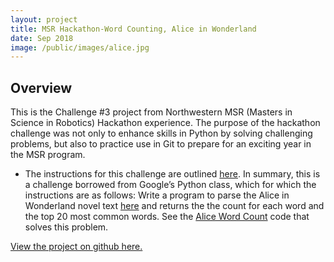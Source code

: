 ```yaml
---
layout: project
title: MSR Hackathon-Word Counting, Alice in Wonderland
date: Sep 2018
image: /public/images/alice.jpg
---
```


## Overview

This is the Challenge #3 project from  Northwestern MSR (Masters in Science in Robotics) Hackathon experience. The purpose of the hackathon challenge was not only to enhance skills in Python by solving challenging problems, but also to practice use in Git to prepare for an exciting year in the MSR program. 

  * The instructions for this challenge are outlined [here](http://robotics.mech.northwestern.edu/~jarvis/hackathon_2018_site/public/docs/challenge3.pdf). In summary, this is a challenge borrowed from Google’s Python class, which for which the instructions are as follows: Write a program to parse the Alice in Wonderland novel text [here](http://robotics.mech.northwestern.edu/~jarvis/alice.txt) and returns the the count for each word and the top 20 most common words. See the [Alice Word Count](http://robotics.mech.northwestern.edu/~jarvis/hackathon_2018_site/public/docs/challenge3.pdf) code that solves this problem. 

[View the project on github here.](https://github.com/vnoelifant/msr_hackathon_challenges/blob/master/README.md)

